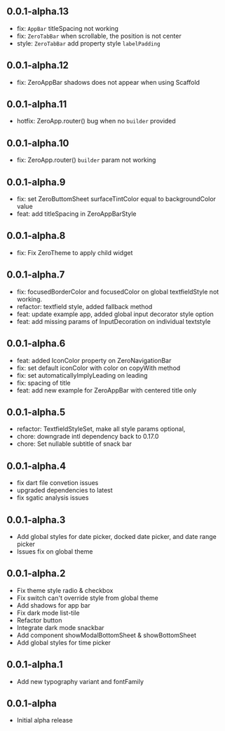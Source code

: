 ## 0.0.1-alpha.13

* fix: `AppBar` titleSpacing not working
* fix: `ZeroTabBar` when scrollable, the position is not center
* style: `ZeroTabBar` add property style `labelPadding`

## 0.0.1-alpha.12

* fix: ZeroAppBar shadows does not appear when using Scaffold

## 0.0.1-alpha.11

* hotfix: ZeroApp.router() bug when no `builder` provided

## 0.0.1-alpha.10

* fix: ZeroApp.router() `builder` param not working

## 0.0.1-alpha.9

* fix: set ZeroButtomSheet surfaceTintColor equal to backgroundColor value
* feat: add titleSpacing in ZeroAppBarStyle

## 0.0.1-alpha.8

* fix: Fix ZeroTheme to apply child widget

## 0.0.1-alpha.7

* fix: focusedBorderColor and focusedColor on global textfieldStyle not working.
* refactor: textfield style, added fallback method
* feat: update example app, added global input decorator style option
* feat: add missing params of InputDecoration on individual textstyle

## 0.0.1-alpha.6

* feat: added IconColor property on ZeroNavigationBar
* fix: set default iconColor with color on copyWith method
* fix: set automaticallyImplyLeading on leading
* fix: spacing of title
* feat: add new example for ZeroAppBar with centered title only


## 0.0.1-alpha.5

* refactor: TextfieldStyleSet, make all style params optional, 
* chore: downgrade intl dependency back to 0.17.0
* chore: Set nullable subtitle of snack bar

## 0.0.1-alpha.4

* fix dart file convetion issues 
* upgraded dependencies to latest
* fix sgatic analysis issues

## 0.0.1-alpha.3

* Add global styles for date picker, docked date picker, and date range picker
* Issues fix on global theme 

## 0.0.1-alpha.2

* Fix theme style radio & checkbox
* Fix switch can't override style from global theme
* Add shadows for app bar
* Fix dark mode list-tile
* Refactor button
* Integrate dark mode snackbar 
* Add component showModalBottomSheet & showBottomSheet
* Add global styles for time picker

## 0.0.1-alpha.1

* Add new typography variant and fontFamily

## 0.0.1-alpha

* Initial alpha release
